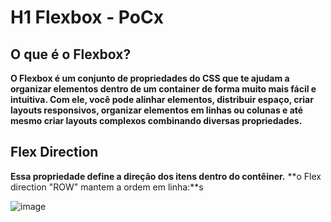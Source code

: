 # H1 Flexbox - PoCx

## O que é o Flexbox? 

**O Flexbox é um conjunto de propriedades do CSS que te ajudam a organizar elementos dentro de um container de forma muito mais fácil e intuitiva. Com ele, você pode alinhar elementos, distribuir espaço, criar layouts responsivos, organizar elementos em linhas ou colunas e até mesmo criar layouts complexos combinando diversas propriedades.**

## Flex Direction

**Essa propriedade define a direção dos itens dentro do contêiner.**
**o Flex direction "ROW" mantem a ordem em linha:**s

![image](https://github.com/user-attachments/assets/9584ef1d-6dc0-4f7b-afc3-f84b84207f37)


